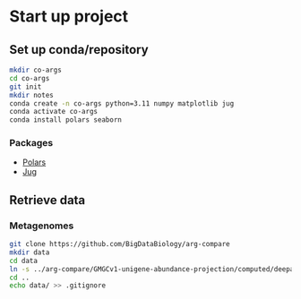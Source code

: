 # Start up project

## Set up conda/repository

```bash
mkdir co-args
cd co-args
git init 
mkdir notes
conda create -n co-args python=3.11 numpy matplotlib jug 
conda activate co-args
conda install polars seaborn
```

### Packages

- [Polars](https://pola.rs/)
- [Jug](https://jug.rtfd.io/)


## Retrieve data

### Metagenomes

```bash
git clone https://github.com/BigDataBiology/arg-compare
mkdir data
cd data
ln -s ../arg-compare/GMGCv1-unigene-abundance-projection/computed/deeparg-normed10m.tsv.xz
cd ..
echo data/ >> .gitignore
```


